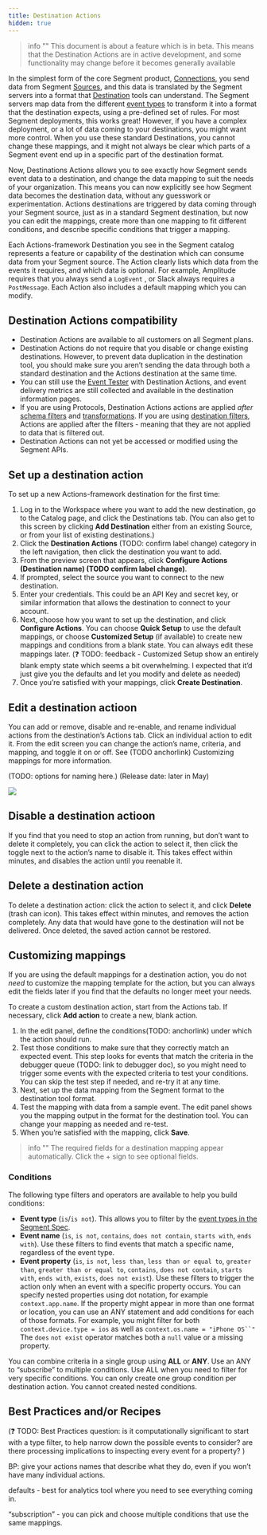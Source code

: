 ```yaml
---
title: Destination Actions
hidden: true
---
```


> info ""
> This document is about a feature which is in beta. This means that the Destination Actions are in active development, and some functionality may change before it becomes generally available
<!-- TODO check that this is the right beta warning -->

In the simplest form of the core Segment product, [Connections](/docs/connections/), you send data from Segment [Sources](/docs/connections/sources/), and this data is translated by the Segment servers into a format that [Destination](/docs/connections/destiantions/) tools can understand. The Segment servers map data from the different [event types](/docs/connections/spec/) to transform it into a format that the destination expects, using a pre-defined set of rules. For most Segment deployments, this works great! However, if you have a complex deployment, or a lot of data coming to your destinations, you might want more control. When you use these standard Destinations, you cannot change these mappings, and it might not always be clear which parts of a Segment event end up in a specific part of the destination format.

Now, Destinations Actions allows you to see exactly how Segment sends event data to a destination, and change the data mapping to suit the needs of your organization. This means you can now explicitly see how Segment data becomes the destination data, without any guesswork or experimentation. Actions destinations are triggered by data coming through your Segment source, just as in a standard Segment destination, but now you can edit the mappings, create more than one mapping to fit different conditions, and describe specific conditions that trigger a mapping.

Each Actions-framework Destination you see in the Segment catalog represents a feature or capability of the destination which can consume data from your Segment source. The Action clearly lists which data from the events it requires, and which data is optional. For example, Amplitude requires that you always send a  `LogEvent` , or Slack always requires a `PostMessage`.  Each Action also includes a default mapping which you can modify.



## Destination Actions compatibility

- Destination Actions are available to all customers on all Segment plans.
- Destination Actions do not require that you disable or change existing destinations. However, to prevent data duplication in the destination tool, you should make sure you aren’t sending the data through both a standard destination and the Actions destination at the same time.
- You can still use the [Event Tester](/docs/connections/test-connections) with Destination Actions, and event delivery metrics are still collected and available in the destination information pages.
- If you are using Protocols, Destination Actions actions are applied *after* [schema filters](/docs/protocols/enforce/schema-configuration/) and [transformations](/docs/protocols/transform/). If you are using [destination filters](/docs/connections/destinations/destination-filters/), Actions are applied after the filters - meaning that they are not applied to data that is filtered out.
- Destination Actions can not yet be accessed or modified using the Segment APIs.



## Set up a destination action

To set up a new Actions-framework destination for the first time:

1. Log in to the Workspace where you want to add the new destination, go to the Catalog page, and click the Destinations tab. (You can also get to this screen by clicking **Add Destination**  either from an existing Source, or from your list of existing destinations.)
2. Click the **Destination Actions** (TODO: confirm label change) category in the left navigation, then click the destination you want to add.
3. From the preview screen that appears, click **Configure Actions (Destination name) (TODO confirm label change)**.
4. If prompted, select the source you want to connect to the new destination.
5. Enter your credentials. This could be an API Key and secret key, or similar information that allows the destination to connect to your account.
6. Next, choose how you want to set up the destination, and click **Configure Actions**.
    You can choose **Quick Setup** to use the default mappings, or choose **Customized Setup**
    (if available) to create new mappings and conditions from a blank state. You can always edit these mappings later.
    (❓ TODO: feedback - Customized Setup show an entirely blank empty state which seems a bit overwhelming. I expected that it’d just give you the defaults and let you modify and delete as needed)
7. Once you’re satisfied with your mappings, click **Create Destination**.


## Edit a destination actioon
You can add or remove, disable and re-enable, and rename individual actions from the destination’s Actions tab. Click an individual action to edit it.
From the edit screen you can change the action’s name, criteria, and mapping, and toggle it on or off. See (TODO anchorlink) Customizing mappings for more information.

(TODO: options for naming here.)
(Release date: later in May)


![](https://paper-attachments.dropbox.com/s_8E93E0FF186713D3D7C52187FAB459E84121081D44FF455EC700F3114DEAE134_1619138115656_image.png)


## Disable a destination actioon
If you find that you need to stop an action from running, but don’t want to delete it completely, you can click the action to select it, then click the toggle next to the action’s name to disable it. This takes effect within minutes, and disables the action until you reenable it.

## Delete a destination action
To delete a destination action: click the action to select it, and click **Delete** (trash can icon). This takes effect within minutes, and removes the action completely. Any data that would have gone to the destination will not be delivered. Once deleted, the saved action cannot be restored.


## Customizing mappings

If you are using the default mappings for a destination action, you do not *need* to customize the mapping template for the action, but you can always edit the fields later if you find that the defaults no longer meet your needs.

To create a custom destination action, start from the Actions tab.
If necessary, click **Add action** to create a new, blank action.


1. In the edit panel, define the conditions(TODO: anchorlink) under which the action should run.
2. Test those conditions to make sure that they correctly match an expected event.
    This step looks for events that match the criteria in the debugger queue (TODO: link to debugger doc), so you might need to trigger some events with the expected criteria to test your conditions. You can skip the test step if needed, and re-try it at any time.
3. Next, set up the data mapping from the Segment format to the destination tool format.
4. Test the mapping with data from a sample event.
    The edit panel shows you the mapping output in the format for the destination tool. You can change your mapping as needed and re-test.
5. When you’re satisfied with the mapping, click **Save**.


> info ""
> The required fields for a destination mapping appear automatically. Click the + sign to see optional fields.

### Conditions
The following type filters and operators are available to help you build conditions:

- **Event type** (`is`/`is not`). This allows you to filter by the [event types in the Segment Spec](https://segment.com/docs/connections/spec).
- **Event name** (`is`, `is not`, `contains`, `does not contain`, `starts with`, `ends with`). Use these filters to find events that match a specific name, regardless of the event type.
- **Event property** (`is`, `is not`, `less than`, `less than or equal to`, `greater than`, `greater than or equal to`, `contains`,  `does not contain`, `starts with`, `ends with`, `exists`, `does not exist`).  Use these filters to trigger the action only when an event with a specific property occurs.  You can specify nested properties using dot notation, for example `context.app.name`. If the property might appear in more than one format or location, you can use an ANY statement and add conditions for each of those formats. For example, you might filter for both `context.device.type = ios`  as well as `context.os.name = "iPhone OS``"`
    The `does` `not exist` operator matches both a `null` value or a missing property.

You can combine criteria in a single group using **ALL** or **ANY**.  Use an ANY to “subscribe” to multiple conditions. Use ALL when you need to filter for very specific conditions. You can only create one group condition per destination action. You cannot created nested conditions.




## Best Practices and/or Recipes

(❓ TODO: Best Practices question: is it computationally significant to start with a type filter, to help narrow down the possible events to consider? are there processing implications to inspecting every event for a property? )

BP: give your actions names that describe what they do, even if you won’t have many individual actions.

defaults - best for analytics tool where you need to see everything coming in.

“subscription” - you can pick and choose multiple conditions that use the same mappings.
